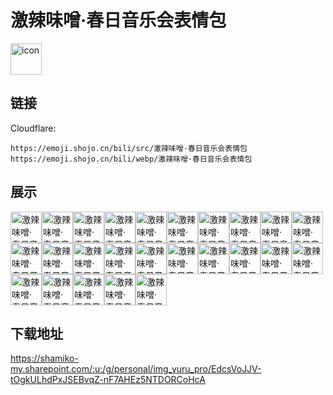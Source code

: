 # 激辣味噌·春日音乐会表情包
<img src="https://emoji.shojo.cn/bili/src/激辣味噌·春日音乐会表情包/icon.png" width="50" height="50" alt="icon">

## 链接
Cloudflare:
```
https://emoji.shojo.cn/bili/src/激辣味噌·春日音乐会表情包
https://emoji.shojo.cn/bili/webp/激辣味噌·春日音乐会表情包
```
## 展示
<img src="https://emoji.shojo.cn/bili/src/激辣味噌·春日音乐会表情包/激辣味噌·春日音乐会表情包-我想开了.png" width="50" height="50" alt="激辣味噌·春日音乐会表情包-我想开了"><img src="https://emoji.shojo.cn/bili/src/激辣味噌·春日音乐会表情包/激辣味噌·春日音乐会表情包-一键三连.png" width="50" height="50" alt="激辣味噌·春日音乐会表情包-一键三连"><img src="https://emoji.shojo.cn/bili/src/激辣味噌·春日音乐会表情包/激辣味噌·春日音乐会表情包-gachi了.png" width="50" height="50" alt="激辣味噌·春日音乐会表情包-gachi了"><img src="https://emoji.shojo.cn/bili/src/激辣味噌·春日音乐会表情包/激辣味噌·春日音乐会表情包-地铁看手机.png" width="50" height="50" alt="激辣味噌·春日音乐会表情包-地铁看手机"><img src="https://emoji.shojo.cn/bili/src/激辣味噌·春日音乐会表情包/激辣味噌·春日音乐会表情包-吸壶.png" width="50" height="50" alt="激辣味噌·春日音乐会表情包-吸壶"><img src="https://emoji.shojo.cn/bili/src/激辣味噌·春日音乐会表情包/激辣味噌·春日音乐会表情包-痴呆.png" width="50" height="50" alt="激辣味噌·春日音乐会表情包-痴呆"><img src="https://emoji.shojo.cn/bili/src/激辣味噌·春日音乐会表情包/激辣味噌·春日音乐会表情包-没你怎么活.png" width="50" height="50" alt="激辣味噌·春日音乐会表情包-没你怎么活"><img src="https://emoji.shojo.cn/bili/src/激辣味噌·春日音乐会表情包/激辣味噌·春日音乐会表情包-安详.png" width="50" height="50" alt="激辣味噌·春日音乐会表情包-安详"><img src="https://emoji.shojo.cn/bili/src/激辣味噌·春日音乐会表情包/激辣味噌·春日音乐会表情包-震怒.png" width="50" height="50" alt="激辣味噌·春日音乐会表情包-震怒"><img src="https://emoji.shojo.cn/bili/src/激辣味噌·春日音乐会表情包/激辣味噌·春日音乐会表情包-急急急.png" width="50" height="50" alt="激辣味噌·春日音乐会表情包-急急急"><img src="https://emoji.shojo.cn/bili/src/激辣味噌·春日音乐会表情包/激辣味噌·春日音乐会表情包-裂开.png" width="50" height="50" alt="激辣味噌·春日音乐会表情包-裂开"><img src="https://emoji.shojo.cn/bili/src/激辣味噌·春日音乐会表情包/激辣味噌·春日音乐会表情包-爱了爱了.png" width="50" height="50" alt="激辣味噌·春日音乐会表情包-爱了爱了"><img src="https://emoji.shojo.cn/bili/src/激辣味噌·春日音乐会表情包/激辣味噌·春日音乐会表情包-变态喷雾.png" width="50" height="50" alt="激辣味噌·春日音乐会表情包-变态喷雾"><img src="https://emoji.shojo.cn/bili/src/激辣味噌·春日音乐会表情包/激辣味噌·春日音乐会表情包-血压高了.png" width="50" height="50" alt="激辣味噌·春日音乐会表情包-血压高了"><img src="https://emoji.shojo.cn/bili/src/激辣味噌·春日音乐会表情包/激辣味噌·春日音乐会表情包-泪目了.png" width="50" height="50" alt="激辣味噌·春日音乐会表情包-泪目了"><img src="https://emoji.shojo.cn/bili/src/激辣味噌·春日音乐会表情包/激辣味噌·春日音乐会表情包-没钱了.png" width="50" height="50" alt="激辣味噌·春日音乐会表情包-没钱了"><img src="https://emoji.shojo.cn/bili/src/激辣味噌·春日音乐会表情包/激辣味噌·春日音乐会表情包-打call.png" width="50" height="50" alt="激辣味噌·春日音乐会表情包-打call"><img src="https://emoji.shojo.cn/bili/src/激辣味噌·春日音乐会表情包/激辣味噌·春日音乐会表情包-美女错愕.png" width="50" height="50" alt="激辣味噌·春日音乐会表情包-美女错愕"><img src="https://emoji.shojo.cn/bili/src/激辣味噌·春日音乐会表情包/激辣味噌·春日音乐会表情包-灵魂出窍.png" width="50" height="50" alt="激辣味噌·春日音乐会表情包-灵魂出窍"><img src="https://emoji.shojo.cn/bili/src/激辣味噌·春日音乐会表情包/激辣味噌·春日音乐会表情包-给你一拳.png" width="50" height="50" alt="激辣味噌·春日音乐会表情包-给你一拳"><img src="https://emoji.shojo.cn/bili/src/激辣味噌·春日音乐会表情包/激辣味噌·春日音乐会表情包-黄豆流汗.png" width="50" height="50" alt="激辣味噌·春日音乐会表情包-黄豆流汗"><img src="https://emoji.shojo.cn/bili/src/激辣味噌·春日音乐会表情包/激辣味噌·春日音乐会表情包-摸头.png" width="50" height="50" alt="激辣味噌·春日音乐会表情包-摸头"><img src="https://emoji.shojo.cn/bili/src/激辣味噌·春日音乐会表情包/激辣味噌·春日音乐会表情包-阴暗.png" width="50" height="50" alt="激辣味噌·春日音乐会表情包-阴暗"><img src="https://emoji.shojo.cn/bili/src/激辣味噌·春日音乐会表情包/激辣味噌·春日音乐会表情包-的.png" width="50" height="50" alt="激辣味噌·春日音乐会表情包-的"><img src="https://emoji.shojo.cn/bili/src/激辣味噌·春日音乐会表情包/激辣味噌·春日音乐会表情包-爬行.png" width="50" height="50" alt="激辣味噌·春日音乐会表情包-爬行">

## 下载地址

https://shamiko-my.sharepoint.com/:u:/g/personal/img_yuru_pro/EdcsVoJJV-tOgkULhdPxJSEBvqZ-nF7AHEz5NTDORCoHcA